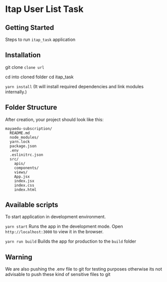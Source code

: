 # Itap User List Task

## Getting Started

Steps to run `itap_task` application

## Installation

git clone `clone url`

cd into cloned folder
cd itap_task

`yarn install`
(It will install required dependencies and link modules internally.)

## Folder Structure

After creation, your project should look like this:

```
mayaedu-subscription/
  README.md
  node_modules/
  yarn.lock
  package.json
  .env
  .eslinitrc.json
  src/
    apis/
    components/
    views/
    App.jsx
    index.jsx
    index.css
    index.html
```

## Available scripts

To start application in development environment.

`yarn start`
Runs the app in the development mode. Open `http://localhost:3000` to view it in the browser.

`yarn run build`
Builds the app for production to the `build` folder

## Warning

We are also pushing the .env file to git for testing purposes otherwise its not advisable to push these kind of sensitive files to git
